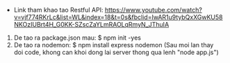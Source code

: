 - Link tham khao tao Restful API:
https://www.youtube.com/watch?v=vjf774RKrLc&list=WL&index=18&t=0s&fbclid=IwAR1u9tybQxXGwKU58NKOzIUBrt4H_G0KK-SZscZaYLmRAOLqRmyN_JThuIA


1.  De tao ra package.json mau: 
    $ npm init  -yes
2.  De tao ra nodemon:
    $ npm install express nodemon
    (Sau moi lan thay doi code, khong can khoi dong lai server thong qua lenh "node app.js")
